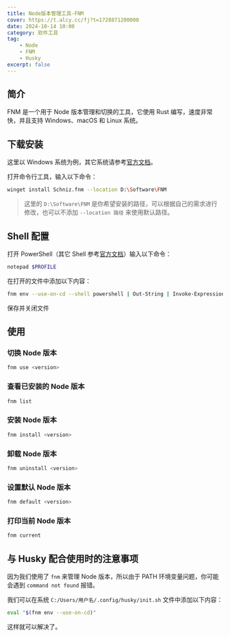 ```yaml
---
title: Node版本管理工具-FNM
cover: https://t.alcy.cc/fj?t=1728871200000
date: 2024-10-14 10:00
category: 软件工具
tag: 
    - Node
    - FNM
    - Husky
excerpt: false
---
```


## 简介

FNM 是一个用于 Node 版本管理和切换的工具，它使用 Rust 编写，速度非常快，并且支持 Windows、macOS 和 Linux 系统。

## 下载安装

这里以 Windows 系统为例，其它系统请参考[官方文档](https://github.com/Schniz/fnm)。

打开命令行工具，输入以下命令：

```sh
winget install Schniz.fnm --location D:\Software\FNM
```

> 这里的 `D:\Software\FNM` 是你希望安装的路径，可以根据自己的需求进行修改，也可以不添加 `--location 路径` 来使用默认路径。

## Shell 配置

打开 PowerShell（其它 Shell 参考[官方文档](https://github.com/Schniz/fnm)）输入以下命令：

```sh
notepad $PROFILE
```

在打开的文件中添加以下内容：

```sh
fnm env --use-on-cd --shell powershell | Out-String | Invoke-Expression
```

保存并关闭文件

## 使用

### 切换 Node 版本

```sh
fnm use <version>
```

### 查看已安装的 Node 版本

```sh
fnm list
```

### 安装 Node 版本

```sh
fnm install <version>
```

### 卸载 Node 版本

```sh
fnm uninstall <version>
```

### 设置默认 Node 版本
```sh
fnm default <version>
```

### 打印当前 Node 版本

```sh
fnm current
```

## 与 Husky 配合使用时的注意事项

因为我们使用了 `fnm` 来管理 Node 版本，所以由于 PATH 环境变量问题，你可能会遇到 `command not found` 报错。

我们可以在系统 `C:/Users/用户名/.config/husky/init.sh` 文件中添加以下内容：

```sh
eval "$(fnm env --use-on-cd)"
```

这样就可以解决了。